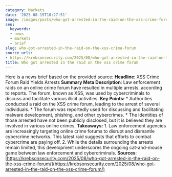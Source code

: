 ```yaml
---
category: Markets
date: '2025-08-19T18:27:51'
image: /images/posts/who-got-arrested-in-the-raid-on-the-xss-crime-forum.png
seo:
  keywords:
  - news
  - markets
  - brief
slug: who-got-arrested-in-the-raid-on-the-xss-crime-forum
source_urls:
- https://krebsonsecurity.com/2025/08/who-got-arrested-in-the-raid-on-the-xss-crime-forum/
title: Who got arrested in the raid on the xss crime forum
---
```


Here is a news brief based on the provided source:  **Headline**: XSS Crime Forum Raid Yields Arrests  **Summary Meta Description**: Law enforcement raids on an online crime forum have resulted in multiple arrests, according to reports. The forum, known as XSS, was used by cybercriminals to discuss and facilitate various illicit activities.  **Key Points:**  * Authorities conducted a raid on the XSS crime forum, leading to the arrest of several individuals. * The forum was reportedly used for discussing and facilitating malware development, phishing, and other cybercrimes. * The identities of those arrested have not been publicly disclosed, but it is believed they are involved in various online crimes.  **Takeaways:**  1. Law enforcement agencies are increasingly targeting online crime forums to disrupt and dismantle cybercrime networks. This latest raid suggests that efforts to combat cybercrime are paying off. 2. While the details surrounding the arrests remain limited, this development underscores the ongoing cat-and-mouse game between law enforcement and cybercriminals.  **Sources**: [https://krebsonsecurity.com/2025/08/who-got-arrested-in-the-raid-on-the-xss-crime-forum/](https://krebsonsecurity.com/2025/08/who-got-arrested-in-the-raid-on-the-xss-crime-forum/)